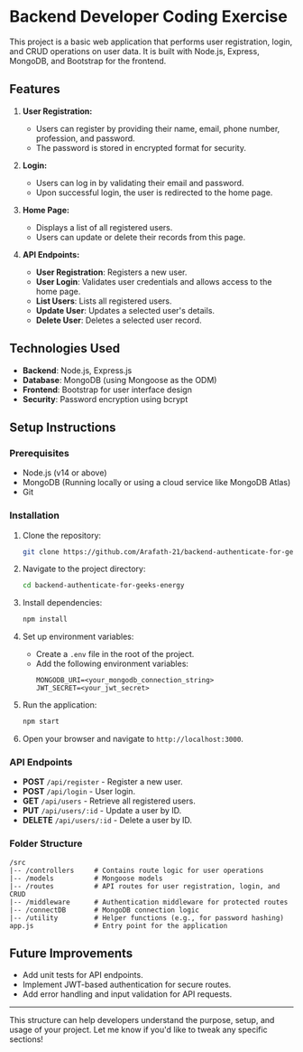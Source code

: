 # Backend Developer Coding Exercise

This project is a basic web application that performs user registration, login, and CRUD operations on user data. It is built with Node.js, Express, MongoDB, and Bootstrap for the frontend.

## Features

1. **User Registration:**
   - Users can register by providing their name, email, phone number, profession, and password.
   - The password is stored in encrypted format for security.

2. **Login:**
   - Users can log in by validating their email and password.
   - Upon successful login, the user is redirected to the home page.

3. **Home Page:**
   - Displays a list of all registered users.
   - Users can update or delete their records from this page.

4. **API Endpoints:**
   - **User Registration**: Registers a new user.
   - **User Login**: Validates user credentials and allows access to the home page.
   - **List Users**: Lists all registered users.
   - **Update User**: Updates a selected user's details.
   - **Delete User**: Deletes a selected user record.

## Technologies Used

- **Backend**: Node.js, Express.js
- **Database**: MongoDB (using Mongoose as the ODM)
- **Frontend**: Bootstrap for user interface design
- **Security**: Password encryption using bcrypt

## Setup Instructions

### Prerequisites

- Node.js (v14 or above)
- MongoDB (Running locally or using a cloud service like MongoDB Atlas)
- Git

### Installation

1. Clone the repository:

   ```bash
   git clone https://github.com/Arafath-21/backend-authenticate-for-geeks-energy.git
   ```

2. Navigate to the project directory:

   ```bash
   cd backend-authenticate-for-geeks-energy
   ```

3. Install dependencies:

   ```bash
   npm install
   ```

4. Set up environment variables:

   - Create a `.env` file in the root of the project.
   - Add the following environment variables:
     ```
     MONGODB_URI=<your_mongodb_connection_string>
     JWT_SECRET=<your_jwt_secret>
     ```

5. Run the application:

   ```bash
   npm start
   ```

6. Open your browser and navigate to `http://localhost:3000`.

### API Endpoints

- **POST** `/api/register` - Register a new user.
- **POST** `/api/login` - User login.
- **GET** `/api/users` - Retrieve all registered users.
- **PUT** `/api/users/:id` - Update a user by ID.
- **DELETE** `/api/users/:id` - Delete a user by ID.

### Folder Structure

```
/src
|-- /controllers     # Contains route logic for user operations
|-- /models          # Mongoose models
|-- /routes          # API routes for user registration, login, and CRUD
|-- /middleware      # Authentication middleware for protected routes
|-- /connectDB       # MongoDB connection logic
|-- /utility         # Helper functions (e.g., for password hashing)
app.js               # Entry point for the application
```

## Future Improvements

- Add unit tests for API endpoints.
- Implement JWT-based authentication for secure routes.
- Add error handling and input validation for API requests.

---

This structure can help developers understand the purpose, setup, and usage of your project. Let me know if you'd like to tweak any specific sections!
